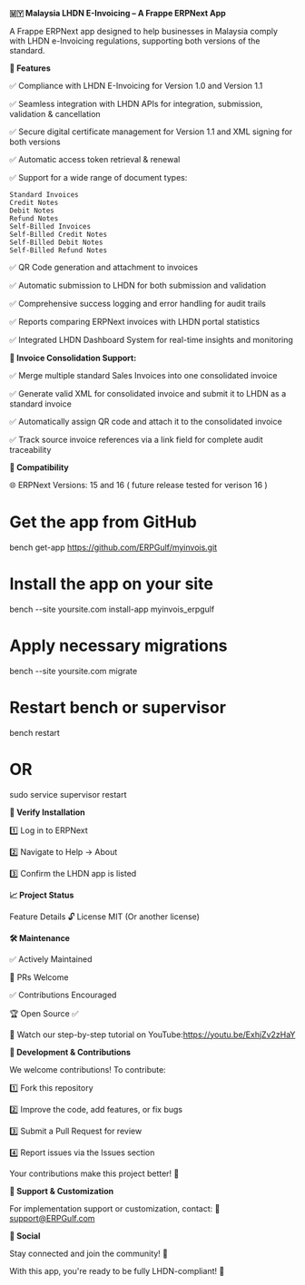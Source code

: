 **🇲🇾 Malaysia LHDN E-Invoicing – A Frappe ERPNext App**

A Frappe ERPNext app designed to help businesses in Malaysia comply with LHDN e-Invoicing regulations,
 supporting both versions of the standard.

**🚀 Features**

✅ Compliance with LHDN E-Invoicing for Version 1.0 and Version 1.1

✅ Seamless integration with LHDN APIs for integration, submission, validation & cancellation

✅ Secure digital certificate management for Version 1.1 and XML signing for both versions

✅ Automatic access token retrieval & renewal

✅ Support for a wide range of document types:

    Standard Invoices
    Credit Notes
    Debit Notes
    Refund Notes
    Self-Billed Invoices
    Self-Billed Credit Notes
    Self-Billed Debit Notes
    Self-Billed Refund Notes

✅ QR Code generation and attachment to invoices

✅ Automatic submission to LHDN for both submission and validation

✅ Comprehensive success logging and error handling for audit trails

✅ Reports comparing ERPNext invoices with LHDN portal statistics

✅ Integrated LHDN Dashboard System for real-time insights and monitoring

**🧾 Invoice Consolidation Support:**

✅ Merge multiple standard Sales Invoices into one consolidated invoice

✅ Generate valid XML for consolidated invoice and submit it to LHDN as a standard invoice

✅ Automatically assign QR code and attach it to the consolidated invoice

✅ Track source invoice references via a link field for complete audit traceability

**🔹 Compatibility**

🌐 ERPNext Versions: 15 and 16 ( future release tested for verison 16 )


# Get the app from GitHub
bench get-app https://github.com/ERPGulf/myinvois.git

# Install the app on your site
bench --site yoursite.com install-app myinvois_erpgulf

# Apply necessary migrations
bench --site yoursite.com migrate

# Restart bench or supervisor

bench restart
# OR

sudo service supervisor restart


**🔹 Verify Installation**

1️⃣ Log in to ERPNext

2️⃣ Navigate to Help → About

3️⃣ Confirm the LHDN app is listed

**📈 Project Status**

Feature Details 🔓 License MIT (Or another license)

**🛠 Maintenance**

✅ Actively Maintained

🔄 PRs Welcome

✅ Contributions Encouraged

🏆 Open Source ✅

🎥 Watch our step-by-step tutorial on YouTube:https://youtu.be/ExhjZv2zHaY

**🌟 Development & Contributions**

We welcome contributions! To contribute:

1️⃣ Fork this repository

2️⃣ Improve the code, add features, or fix bugs

3️⃣ Submit a Pull Request for review

4️⃣ Report issues via the Issues section

Your contributions make this project better! 🙌

**📩 Support & Customization**

For implementation support or customization, contact: 📧 support@ERPGulf.com

**👥 Social**

Stay connected and join the community! 🚀

With this app, you're ready to be fully LHDN-compliant! 🎯


